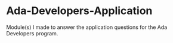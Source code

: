 # Ada-Developers-Application
Module(s) I made to answer the application questions for the Ada Developers program.
